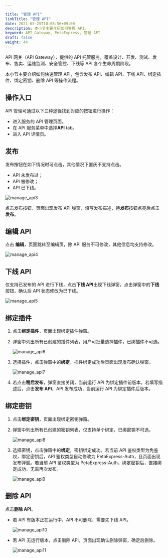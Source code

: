 ```yaml
---

title: "管理 API"
linkTitle: "管理 API"
date: 2021-05-25T10:08:56+09:00
description: 本小节主要介绍如何管理 API。 
keyword: API_Gateway, PetaExpress, 管理 API
draft: false
weight: 44
---
```


API 网关（API Gateway），提供的 API 托管服务，覆盖设计、开发、测试、发布、售卖、运维监测、安全管控、下线等 API 各个生命周期阶段。

本小节主要介绍如何快速管理 API，包含发布 API、编辑 API、下线 API、绑定插件、绑定密钥、删除 API 等操作流程。

## 操作入口

API 管理可通过以下三种途径找到对应的按钮进行操作：

- 进入服务的 API 管理页面。
- 在 API 服务菜单中选择**API** tab。
- 进入 API 详情页。

## 发布

发布按钮在如下情况时可点击，其他情况下置灰不支持点击。

-  API 未发布过；
- API 被修改；
- API 已下线。

![manage_api3](../_images/manage_api3.png)

点击发布按钮，页面出现发布 API 弹窗，填写发布描述，待**发布**按钮点亮后点击**发布**。

## 编辑 API

点击 **编辑**，页面跳转至编辑页，除 API 服务不可修改，其他信息均支持修改。

![manage_api4](../_images/manage_api4.png)

## 下线 API

仅支持已发布的 API 进行下线，点击**下线 API**出现下线弹窗，点击弹窗中的**下线**按钮，确认后 API 状态修改为已下线。

![manage_api5](../_images/manage_api5.png)

## 绑定插件

1. 点击**绑定插件**，页面出现绑定插件弹窗。

2. 弹窗中列出所有已创建的插件列表，用户可批量选择插件，已绑插件不可选。

   ![manage_api6](../_images/manage_api6.png)

3. 选择插件，点击弹窗中的**绑定**，插件绑定成功后页面出现发布确认弹窗。

   ![manage_api7](../_images/manage_api7.png)

4. 若点击**稍后发布**，弹窗直接关闭，当前运行 API 为绑定插件前版本。若填写描述后，点击**发布 API**，API 发布成功，当前运行 API 为绑定插件后版本。

## 绑定密钥

1. 点击**绑定密钥**，页面出现绑定密钥弹窗。

2. 弹窗中列出所有已创建的密钥列表，仅支持单个绑定，已绑密钥不可选。

   ![manage_api8](../_images/manage_api8.png)

3. 选择密钥，点击弹窗中的**绑定**，密钥绑定成功。若当前 API 鉴权类型为免鉴权，绑定密钥后，API 鉴权类型自动修改为 PetaExpress-Auth，且页面出现发布弹窗。若当前 API 鉴权类型为 PetaExpress-Auth，绑定密钥后，直接绑定成功，无需再次发布。

   ![manage_api9](../_images/manage_api9.png)

## 删除 API

点击**删除 API**。

- 若 API 有版本正在运行中，API 不可删除，需要先下线 API。

  ![manage_api10](../_images/manage_api10.png)

- 若 API 无运行版本，点击删除 API，页面出现确认删除弹窗，确定后删除。

  ![manage_api11](../_images/manage_api11.png)

